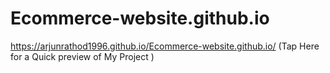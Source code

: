 # Ecommerce-website.github.io

https://arjunrathod1996.github.io/Ecommerce-website.github.io/   (Tap Here for a Quick preview of My Project )
